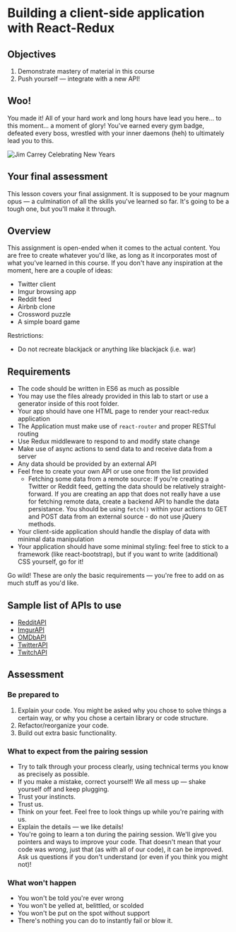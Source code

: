 # Building a client-side application with React-Redux

## Objectives

1. Demonstrate mastery of material in this course
2. Push yourself — integrate with a new API!

## Woo!
You made it! All of your hard work and long hours have lead you here... to this moment... a moment of glory! You've earned every gym badge, defeated every boss, wrestled with your inner daemons (heh) to ultimately lead you to this.

![Jim Carrey Celebrating New Years](http://i.makeagif.com/media/9-04-2015/f4fAal.gif)

## Your final assessment 

This lesson covers your final assignment. It is supposed to be your magnum opus — a culmination of
all the skills you've learned so far. It's going to be a tough one, but you'll make it through.

## Overview
This assignment is open-ended when it comes to the actual content. You are free to create
whatever you'd like, as long as it incorporates most of what you've learned in this course. If
you don't have any inspiration at the moment, here are a couple of ideas:

- Twitter client
- Imgur browsing app
- Reddit feed
- Airbnb clone
- Crossword puzzle
- A simple board game 

Restrictions:

- Do not recreate blackjack or anything like blackjack (i.e. war)

## Requirements

- The code should be written in ES6 as much as possible
- You may use the files already provided in this lab to start or use a generator inside of this root folder.
- Your app should have one HTML page to render your react-redux application
- The Application must make use of `react-router` and proper RESTful routing
- Use Redux middleware to respond to and modify state change
- Make use of async actions to send data to and receive data from a server
- Any data should be provided by an external API
- Feel free to create your own API or use one from the list provided
	- Fetching some data from a remote source: If you're creating a Twitter or Reddit feed, getting the data
should be relatively straight-forward. If you are creating an app that does not really have a use
for fetching remote data, create a backend API to handle the data persistance. You should be using `fetch()` within your actions to GET and POST data from an external source - do not use
jQuery methods.
- Your client-side application should handle the display of data with minimal data manipulation
- Your application should have some minimal styling: feel free to stick to a framework (like react-bootstrap), but if you want to
write (additional) CSS yourself, go for it!

Go wild! These are only the basic requirements — you're free to add on as much stuff as you'd like.

## Sample list of APIs to use

- [RedditAPI](https://www.reddit.com/dev/api/)
- [ImgurAPI](https://api.imgur.com/)
- [OMDbAPI](http://www.omdbapi.com/)
- [TwitterAPI](https://dev.twitter.com/overview/api)
- [TwitchAPI](https://dev.twitch.tv/)

## Assessment

### Be prepared to
1. Explain your code. You might be asked why you chose to solve things a certain way, or why you
chose a certain library or code structure.
2. Refactor/reorganize your code.
3. Build out extra basic functionality.

### What to expect from the pairing session
- Try to talk through your process clearly, using technical terms you know as precisely as possible.
- If you make a mistake, correct yourself! We all mess up — shake yourself off and keep plugging.
- Trust your instincts.
- Trust us.
- Think on your feet. Feel free to look things up while you're pairing with us.
- Explain the details — we like details!
- You're going to learn a ton during the pairing session. We'll give you pointers and ways to
improve your code. That doesn't mean that your code was _wrong_, just that (as with all of our code),
it can be improved. Ask us questions if you don't understand (or even if you think you might not)!

### What won't happen
- You won't be told you're ever wrong
- You won't be yelled at, belittled, or scolded
- You won't be put on the spot without support
- There's nothing you can do to instantly fail or blow it.

